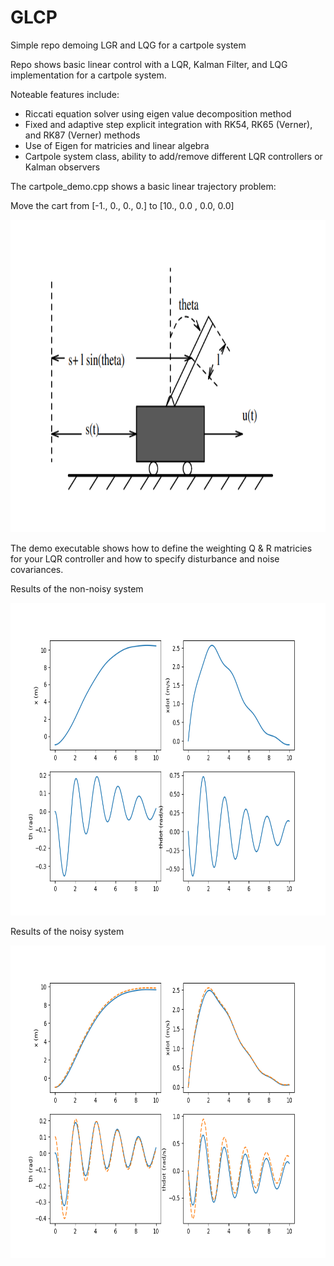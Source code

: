 # GLCP
Simple repo demoing LGR and LQG for a cartpole system

Repo shows basic linear control with a LQR, Kalman Filter, and LQG implementation for a cartpole system.

Noteable features include:
- Riccati equation solver using eigen value decomposition method
- Fixed and adaptive step explicit integration with RK54, RK65 (Verner), and RK87 (Verner) methods
- Use of Eigen for matricies and linear algebra
- Cartpole system class, ability to add/remove different LQR controllers or Kalman observers

The cartpole_demo.cpp shows a basic linear trajectory problem: 

Move the cart from [-1., 0., 0., 0.] to [10., 0.0 , 0.0, 0.0]
<p align="center">
    <img src="cartpole_system.png" height="500">
</p>


The demo executable shows how to define the weighting Q & R matricies for your LQR controller and how to specify disturbance and noise covariances.

Results of the non-noisy system
<p align="center">
    <img src="lqr_res.png" height="500">
</p>

Results of the noisy system
<p align="center">
    <img src="lqg_res.png" height="500">
</p>
